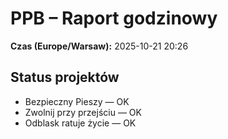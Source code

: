 # PPB – Raport godzinowy
**Czas (Europe/Warsaw):** 2025-10-21 20:26

## Status projektów
- Bezpieczny Pieszy — OK
- Zwolnij przy przejściu — OK
- Odblask ratuje życie — OK

